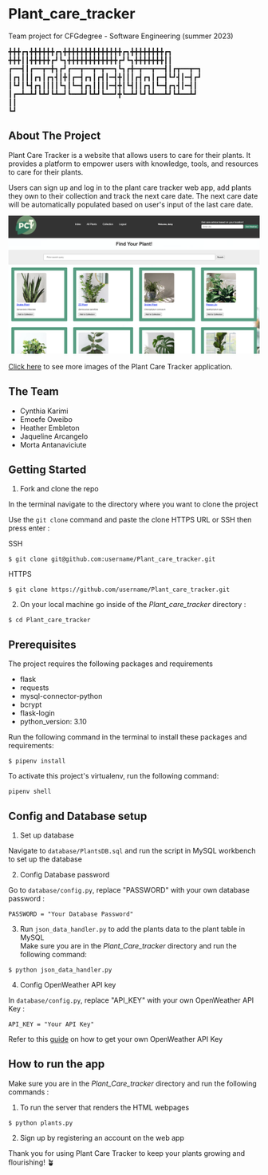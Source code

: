 # Plant_care_tracker
Team project for CFGdegree - Software Engineering (summer 2023)


╋╋╋┏┓╋╋╋╋╋╋┏┓╋╋╋╋╋╋╋╋╋╋╋╋╋╋┏┓╋╋╋╋╋╋╋╋┏┓
╋╋╋┃┃╋╋╋╋╋┏┛┗┓╋╋╋╋╋╋╋╋╋╋╋╋┏┛┗┓╋╋╋╋╋╋╋┃┃
┏━━┫┃┏━━┳━╋┓┏┛┏━━┳━━┳━┳━━┓┗┓┏╋━┳━━┳━━┫┃┏┳━━┳━┓
┃┏┓┃┃┃┏┓┃┏┓┫┃╋┃┏━┫┏┓┃┏┫┃━┫╋┃┃┃┏┫┏┓┃┏━┫┗┛┫┃━┫┏┛
┃┗┛┃┗┫┏┓┃┃┃┃┗┓┃┗━┫┏┓┃┃┃┃━┫╋┃┗┫┃┃┏┓┃┗━┫┏┓┫┃━┫┃
┃┏━┻━┻┛┗┻┛┗┻━┛┗━━┻┛┗┻┛┗━━┛╋┗━┻┛┗┛┗┻━━┻┛┗┻━━┻┛     
┃┃            
┗┛


## About The Project
Plant Care Tracker is a website that allows users to care for their plants. 
It provides a platform to empower users with knowledge, tools, and resources to care for their plants.
 
Users can sign up and log in to the plant care tracker web app, add plants they own to their collection and track the next care date. 
The next care date will be automatically populated based on user's input of the last care date.

<img src="./screenshots/all-plants-page.png" alt="all-plants-page" title="All Plants Page">

[Click here](./screenshots) to see more images of the Plant Care Tracker application.

## The Team

- Cynthia Karimi
- Emoefe Oweibo
- Heather Embleton
- Jaqueline Arcangelo
- Morta Antanaviciute

## Getting Started

1. Fork and clone the repo<br/>

In the terminal navigate to the directory where you want to clone the project<br/>

Use the `git clone` command and paste the clone HTTPS URL or SSH then press enter :

SSH
```shell
$ git clone git@github.com:username/Plant_care_tracker.git 
```

HTTPS
```shell
$ git clone https://github.com/username/Plant_care_tracker.git
```

2. On your local machine go inside of the *Plant_care_tracker* directory :

```shell
$ cd Plant_care_tracker
```

## Prerequisites
The project requires the following packages and requirements
- flask 
- requests 
- mysql-connector-python
- bcrypt 
- flask-login 
- python_version: 3.10

Run the following command in the terminal to install these packages and requirements:

```shell
$ pipenv install 
```

To activate this project's virtualenv, run the following command:
```shell
pipenv shell
```

## Config and Database setup

1. Set up database

Navigate to `database/PlantsDB.sql` and run the script in MySQL workbench to set up the database

2. Config Database password 

Go to `database/config.py`, replace "PASSWORD" with your own database password :
```shell
PASSWORD = "Your Database Password"
```

3. Run `json_data_handler.py` to add the plants data to the plant table in MySQL <br/>
Make sure you are in the *Plant_Care_tracker* directory and run the following command:
```shell
$ python json_data_handler.py
```

4. Config OpenWeather API key 

In `database/config.py`, replace "API_KEY" with your own OpenWeather API Key :

```shell
API_KEY = "Your API Key"
```
Refer to this [guide](https://www.educative.io/answers/how-to-get-the-openweather-api-key) on how to get your own OpenWeather API Key

## How to run the app

Make sure you are in the *Plant_Care_tracker* directory and run the following commands :


1. To run the server that renders the HTML webpages
```shell
$ python plants.py 
```
2. Sign up by registering an account on the web app<br/>


Thank you for using Plant Care Tracker to keep your plants growing and flourishing! 🪴

